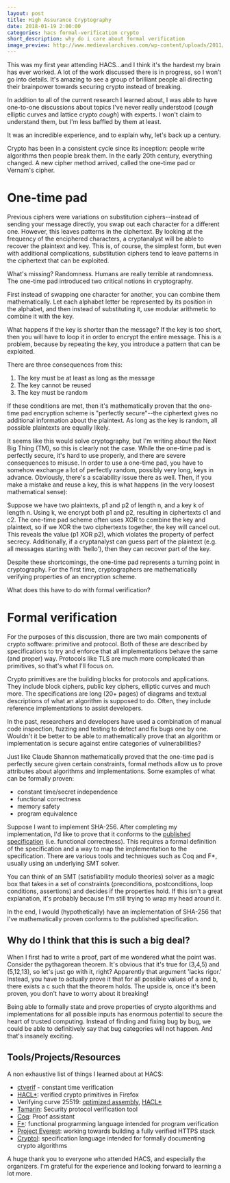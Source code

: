 ```yaml
---
layout: post
title: High Assurance Cryptography
date: 2018-01-19 2:00:00
categories: hacs formal-verification crypto
short_description: why do i care about formal verification 
image_preview: http://www.medievalarchives.com/wp-content/uploads/2011/07/2castle_england.jpg
---
```


This was my first year attending HACS...and I think it's the hardest my brain has ever worked. A lot of the work discussed there is in progress, so I won't go into details. It's amazing to see a group of brilliant people all directing their brainpower towards securing crypto instead of breaking.

In addition to all of the current research I learned about, I was able to have one-to-one discussions about topics I've never really understood (*cough* elliptic curves and lattice crypto *cough*) with experts. I won't claim to understand them, but I'm less baffled by them at least.

It was an incredible experience, and to explain why, let's back up a century.

Crypto has been in a consistent cycle since its inception: people write algorithms then people break them. In the early 20th century, everything changed. A new cipher method arrived, called the one-time pad or Vernam's cipher. 

# One-time pad
Previous ciphers were variations on substitution ciphers--instead of sending your message directly, you swap out each character for a different one. However, this leaves patterns in the ciphertext. By looking at the frequency of the enciphered characters, a cryptanalyst will be able to recover the plaintext and key. This is, of course, the simplest form, but even with additional complications, substitution ciphers tend to leave patterns in the ciphertext that can be exploited.

What's missing? Randomness. Humans are really terrible at randomness. The one-time pad introduced two critical notions in cryptography. 

First instead of swapping one character for another, you can combine them mathematically. Let each alphabet letter be represented by its position in the alphabet, and then instead of substituting it, use modular arithmetic to combine it with the key.

What happens if the key is shorter than the message?
If the key is too short, then you will have to loop it in order to encrypt the entire message. This is a problem, because by repeating the key, you introduce a pattern that can be exploited.

There are three consequences from this:
1. The key must be at least as long as the message
2. The key cannot be reused
3. The key must be random

If these conditions are met, then it's mathematically proven that the one-time pad encryption scheme is "perfectly secure"--the ciphertext gives no additional information about the plaintext. As long as the key is random, all possible plaintexts are equally likely.

It seems like this would solve cryptography, but I'm writing about the Next Big Thing (TM), so this is clearly not the case. While the one-time pad is perfectly secure, it's hard to use properly, and there are severe consequences to misuse. In order to use a one-time pad, you have to somehow exchange a lot of perfectly random, possibly very long, keys in advance. Obviously, there's a scalability issue there as well. Then, if you make a mistake and reuse a key, this is what happens (in the very loosest mathematical sense):

Suppose we have two plaintexts, p1 and p2 of length n, and a key k of length n. Using k, we encrypt both p1 and p2, resulting in ciphertexts c1 and c2. The one-time pad scheme often uses XOR to combine the key and plaintext, so if we XOR the two ciphertexts together, the key will cancel out. This reveals the value (p1 XOR p2), which violates the property of perfect secrecy. Additionally, if a cryptanalyst can guess part of the plaintext (e.g. all messages starting with 'hello'), then they can recover part of the key.

Despite these shortcomings, the one-time pad represents a turning point in cryptography. For the first time, cryptographers are mathematically verifying properties of an encryption scheme.

What does this have to do with formal verification?

# Formal verification

For the purposes of this discussion, there are two main components of crypto software: primitive and protocol. Both of these are described by specifications to try and enforce that all implementations behave the same (and proper) way. Protocols like TLS are much more complicated than primitives, so that's what I'll focus on.

Crypto primitives are the building blocks for protocols and applications. They include block ciphers, public key ciphers, elliptic curves and much more. The specifications are long (20+ pages) of diagrams and textual descriptions of what an algorithm is supposed to do. Often, they include reference implementations to assist developers.

In the past, researchers and developers have used a combination of manual code inspection, fuzzing and testing to detect and fix bugs one by one. Wouldn't it be better to be able to mathematically prove that an algorithm or implementation is secure against entire categories of vulnerabilities?

Just like Claude Shannon mathematically proved that the one-time pad is perfectly secure given certain constraints, formal methods allow us to prove attributes about algorithms and implementations. Some examples of what can be formally proven:

* constant time/secret independence
* functional correctness
* memory safety
* program equivalence

Suppose I want to implement SHA-256. After completing my implementation, I'd like to prove that it conforms to the [published specification](http://ws680.nist.gov/publication/get_pdf.cfm?pub_id=910977) (i.e. functional correctness). This requires a formal definition of the specification and a way to map the implementation to the specification. There are various tools and techniques such as Coq and F*, usually using an underlying SMT solver.

You can think of an SMT (satisfiability modulo theories) solver as a magic box that takes in a set of constraints (preconditions, postconditions, loop conditions, assertions) and decides if the properties hold. If this isn't a great explanation, it's probably because I'm still trying to wrap my head around it.

In the end, I would (hypothetically) have an implementation of SHA-256 that I've mathematically proven conforms to the published specification.

## Why do I think that this is such a big deal?

When I first had to write a proof, part of me wondered what the point was. Consider the pythagorean theorem. It's obvious that it's true for (3,4,5) and (5,12,13), so let's just go with it, right? Apparently that argument 'lacks rigor.' Instead, you have to actually prove it that for all possible values of a and b, there exists a c such that the theorem holds. The upside is, once it's been proven, you don't have to worry about it breaking!

Being able to formally state and prove properties of crypto algorithms and implementations for all possible inputs has enormous potential to secure the heart of trusted computing. Instead of finding and fixing bug by bug, we could be able to definitively say that bug categories will not happen. And that's insanely exciting.

## Tools/Projects/Resources
A non exhaustive list of things I learned about at HACS:
* [ctverif](https://github.com/michael-emmi/ctverif) - constant time verification
* [HACL*](https://blog.mozilla.org/security/2017/09/13/verified-cryptography-firefox-57/): verified crypto primitives in Firefox
* Verifying curve 25519: [optimized assembly](https://cryptojedi.org/papers/verify25519-20140428.pdf), [HACL*](https://eprint.iacr.org/2017/536.pdf)
* [Tamarin](https://tamarin-prover.github.io/): Security protocol verification tool 
* [Coq](https://coq.inria.fr/): Proof assistant
* [F*](https://www.fstar-lang.org/): functional programming language intended for program verification
* [Project Everest](https://project-everest.github.io/): working towards building a fully verified HTTPS stack
* [Cryptol](https://github.com/GaloisInc/cryptol): specification language intended for formally documenting crypto algorithms

A huge thank you to everyone who attended HACS, and especially the organizers. I'm grateful for the experience and looking forward to learning a lot more.